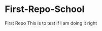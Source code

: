 # First-Repo-School
<!DOCTYPE HTML>
<html>
  <head>First Repo</head>
<body>
  This is to test if I am doing it right
  </body>
